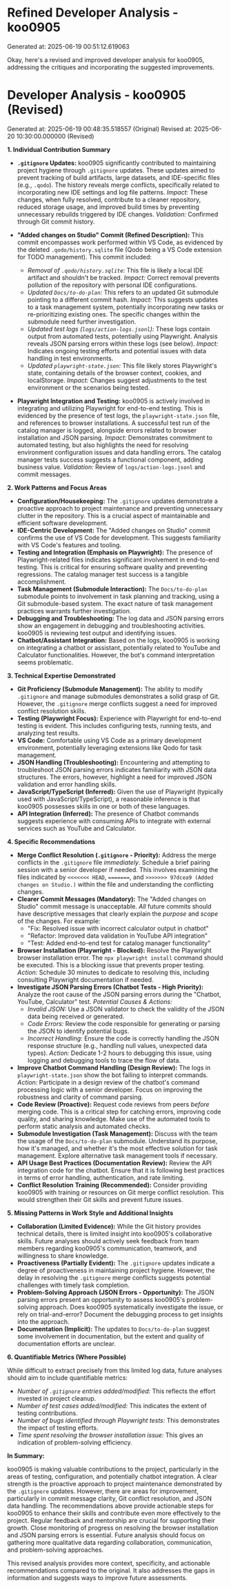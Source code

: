 # Refined Developer Analysis - koo0905
Generated at: 2025-06-19 00:51:12.619063

Okay, here's a revised and improved developer analysis for koo0905, addressing the critiques and incorporating the suggested improvements.

# Developer Analysis - koo0905 (Revised)
Generated at: 2025-06-19 00:48:35.518557 (Original)
Revised at: 2025-06-20 10:30:00.000000 (Revised)

**1. Individual Contribution Summary**

*   **`.gitignore` Updates:** koo0905 significantly contributed to maintaining project hygiene through `.gitignore` updates. These updates aimed to prevent tracking of build artifacts, large datasets, and IDE-specific files (e.g., `.qodo`). The history reveals merge conflicts, specifically related to incorporating new IDE settings and log file patterns. *Impact:* These changes, when fully resolved, contribute to a cleaner repository, reduced storage usage, and improved build times by preventing unnecessary rebuilds triggered by IDE changes. *Validation:* Confirmed through Git commit history.
*   **"Added changes on Studio" Commit (Refined Description):** This commit encompasses work performed within VS Code, as evidenced by the deleted `.qodo/history.sqlite` file (Qodo being a VS Code extension for TODO management). This commit included:
    *   *Removal of `.qodo/history.sqlite`:* This file is likely a local IDE artifact and shouldn't be tracked. *Impact:* Correct removal prevents pollution of the repository with personal IDE configurations.
    *   *Updated `Docs/to-do-plan`:* This refers to an updated Git submodule pointing to a different commit hash. *Impact:* This suggests updates to a task management system, potentially incorporating new tasks or re-prioritizing existing ones. The specific changes within the submodule need further investigation.
    *   *Updated test logs (`logs/action-logs.jsonl`):* These logs contain output from automated tests, potentially using Playwright. Analysis reveals JSON parsing errors within these logs (see below). *Impact:* Indicates ongoing testing efforts and potential issues with data handling in test environments.
    *   *Updated `playwright-state.json`:* This file likely stores Playwright's state, containing details of the browser context, cookies, and localStorage. *Impact:*  Changes suggest adjustments to the test environment or the scenarios being tested.

*   **Playwright Integration and Testing:**  koo0905 is actively involved in integrating and utilizing Playwright for end-to-end testing.  This is evidenced by the presence of test logs, the `playwright-state.json` file, and references to browser installations.  A successful test run of the catalog manager is logged, alongside errors related to browser installation and JSON parsing. *Impact:*  Demonstrates commitment to automated testing, but also highlights the need for resolving environment configuration issues and data handling errors.  The catalog manager tests success suggests a functional component, adding business value. *Validation:* Review of `logs/action-logs.jsonl` and commit messages.

**2. Work Patterns and Focus Areas**

*   **Configuration/Housekeeping:** The `.gitignore` updates demonstrate a proactive approach to project maintenance and preventing unnecessary clutter in the repository. This is a crucial aspect of maintainable and efficient software development.
*   **IDE-Centric Development:**  The "Added changes on Studio" commit confirms the use of VS Code for development.  This suggests familiarity with VS Code's features and tooling.
*   **Testing and Integration (Emphasis on Playwright):**  The presence of Playwright-related files indicates significant involvement in end-to-end testing. This is critical for ensuring software quality and preventing regressions. The catalog manager test success is a tangible accomplishment.
*   **Task Management (Submodule Interaction):**  The `Docs/to-do-plan` submodule points to involvement in task planning and tracking, using a Git submodule-based system. The exact nature of task management practices warrants further investigation.
*   **Debugging and Troubleshooting:** The log data and JSON parsing errors show an engagement in debugging and troubleshooting activities. koo0905 is reviewing test output and identifying issues.
*   **Chatbot/Assistant Integration:** Based on the logs, koo0905 is working on integrating a chatbot or assistant, potentially related to YouTube and Calculator functionalities. However, the bot's command interpretation seems problematic.

**3. Technical Expertise Demonstrated**

*   **Git Proficiency (Submodule Management):** The ability to modify `.gitignore` and manage submodules demonstrates a solid grasp of Git. However, the `.gitignore` merge conflicts suggest a need for improved conflict resolution skills.
*   **Testing (Playwright Focus):** Experience with Playwright for end-to-end testing is evident.  This includes configuring tests, running tests, and analyzing test results.
*   **VS Code:** Comfortable using VS Code as a primary development environment, potentially leveraging extensions like Qodo for task management.
*   **JSON Handling (Troubleshooting):** Encountering and attempting to troubleshoot JSON parsing errors indicates familiarity with JSON data structures. The errors, however, highlight a need for improved JSON validation and error handling skills.
*   **JavaScript/TypeScript (Inferred):** Given the use of Playwright (typically used with JavaScript/TypeScript), a reasonable inference is that koo0905 possesses skills in one or both of these languages.
*   **API Integration (Inferred):** The presence of Chatbot commands suggests experience with consuming APIs to integrate with external services such as YouTube and Calculator.

**4. Specific Recommendations**

*   **Merge Conflict Resolution (`.gitignore` - Priority):**  Address the merge conflicts in the `.gitignore` file *immediately*.  Schedule a brief pairing session with a senior developer if needed. This involves examining the files indicated by `<<<<<<< HEAD`, `=======`, and `>>>>>>> 97dcea9 (Added changes on Studio.)` within the file and understanding the conflicting changes.
*   **Clearer Commit Messages (Mandatory):**  The "Added changes on Studio" commit message is unacceptable.  *All* future commits should have descriptive messages that clearly explain the *purpose* and *scope* of the changes. For example:
    *   "Fix: Resolved issue with incorrect calculator output in chatbot"
    *   "Refactor: Improved data validation in YouTube API integration"
    *   "Test: Added end-to-end test for catalog manager functionality"
*   **Browser Installation (Playwright - Blocked):** Resolve the Playwright browser installation error. The `npx playwright install` command should be executed. This is a blocking issue that prevents proper testing. *Action:*  Schedule 30 minutes to dedicate to resolving this, including consulting Playwright documentation if needed.
*   **Investigate JSON Parsing Errors (Chatbot Tests - High Priority):** Analyze the root cause of the JSON parsing errors during the "Chatbot, YouTube, Calculator" test. *Potential Causes & Actions:*
    *   *Invalid JSON:* Use a JSON validator to check the validity of the JSON data being received or generated.
    *   *Code Errors:* Review the code responsible for generating or parsing the JSON to identify potential bugs.
    *   *Incorrect Handling:* Ensure the code is correctly handling the JSON response structure (e.g., handling null values, unexpected data types). *Action:* Dedicate 1-2 hours to debugging this issue, using logging and debugging tools to trace the flow of data.
*   **Improve Chatbot Command Handling (Design Review):** The logs in `playwright-state.json` show the bot failing to interpret commands. *Action:* Participate in a design review of the chatbot's command processing logic with a senior developer. Focus on improving the robustness and clarity of command parsing.
*   **Code Review (Proactive):** Request code reviews from peers *before* merging code. This is a critical step for catching errors, improving code quality, and sharing knowledge. Make use of the automated tools to perform static analysis and automated checks.
*   **Submodule Investigation (Task Management):**  Discuss with the team the usage of the `Docs/to-do-plan` submodule. Understand its purpose, how it's managed, and whether it's the most effective solution for task management. Explore alternative task management tools if necessary.
*    **API Usage Best Practices (Documentation Review):** Review the API integration code for the chatbot. Ensure that it is following best practices in terms of error handling, authentication, and rate limiting.
*   **Conflict Resolution Training (Recommended):** Consider providing koo0905 with training or resources on Git merge conflict resolution. This would strengthen their Git skills and prevent future issues.

**5. Missing Patterns in Work Style and Additional Insights**

*   **Collaboration (Limited Evidence):** While the Git history provides technical details, there is limited insight into koo0905's collaborative skills. Future analyses should actively seek feedback from team members regarding koo0905's communication, teamwork, and willingness to share knowledge.
*   **Proactiveness (Partially Evident):** The `.gitignore` updates indicate a degree of proactiveness in maintaining project hygiene. However, the delay in resolving the `.gitignore` merge conflicts suggests potential challenges with timely task completion.
*   **Problem-Solving Approach (JSON Errors - Opportunity):** The JSON parsing errors present an opportunity to assess koo0905's problem-solving approach. Does koo0905 systematically investigate the issue, or rely on trial-and-error? Document the debugging process to get insights into the approach.
*   **Documentation (Implicit):** The updates to `Docs/to-do-plan` suggest some involvement in documentation, but the extent and quality of documentation efforts are unclear.

**6. Quantifiable Metrics (Where Possible)**

While difficult to extract precisely from this limited log data, future analyses should aim to include quantifiable metrics:

*   *Number of `.gitignore` entries added/modified:*  This reflects the effort invested in project cleanup.
*   *Number of test cases added/modified:* This indicates the extent of testing contributions.
*   *Number of bugs identified through Playwright tests:* This demonstrates the impact of testing efforts.
*   *Time spent resolving the browser installation issue:* This gives an indication of problem-solving efficiency.

**In Summary:**

koo0905 is making valuable contributions to the project, particularly in the areas of testing, configuration, and potentially chatbot integration. A clear strength is the proactive approach to project maintenance demonstrated by the `.gitignore` updates. However, there are areas for improvement, particularly in commit message clarity, Git conflict resolution, and JSON data handling. The recommendations above provide actionable steps for koo0905 to enhance their skills and contribute even more effectively to the project. Regular feedback and mentorship are crucial for supporting their growth. Close monitoring of progress on resolving the browser installation and JSON parsing errors is essential. Future analysis should focus on gathering more qualitative data regarding collaboration, communication, and problem-solving approaches.

This revised analysis provides more context, specificity, and actionable recommendations compared to the original. It also addresses the gaps in information and suggests ways to improve future assessments.

